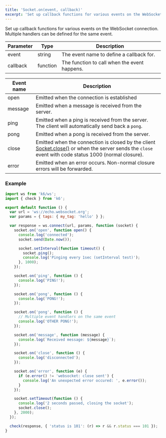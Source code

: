 ```yaml
---
title: 'Socket.on(event, callback)'
excerpt: 'Set up callback functions for various events on the WebSocket connection.'
---
```


Set up callback functions for various events on the WebSocket connection. Multiple handlers can be defined for the same event.

| Parameter | Type     | Description                                  |
| --------- | -------- | -------------------------------------------- |
| event     | string   | The event name to define a callback for.     |
| callback  | function | The function to call when the event happens. |

| Event name | Description                                                                                                                                                                                              |
| ---------- | -------------------------------------------------------------------------------------------------------------------------------------------------------------------------------------------------------- |
| open       | Emitted when the connection is established                                                                                                                                                               |
| message    | Emitted when a message is received from the server.                                                                                                                                                      |
| ping       | Emitted when a ping is received from the server. The client will automatically send back a `pong`.                                                                                                       |
| pong       | Emitted when a pong is received from the server.                                                                                                                                                         |
| close      | Emitted when the connection is closed by the client [Socket.close()](/v0.32/javascript-api/k6-ws/socket/socket-close) or when the server sends the `close` event with code status 1000 (normal closure). |
| error      | Emitted when an error occurs. Non-normal closure errors will be forwarded.                                                                                                                               |

### Example

<CodeGroup labels={[]}>

```javascript
import ws from 'k6/ws';
import { check } from 'k6';

export default function () {
  var url = 'ws://echo.websocket.org';
  var params = { tags: { my_tag: 'hello' } };

  var response = ws.connect(url, params, function (socket) {
    socket.on('open', function open() {
      console.log('connected');
      socket.send(Date.now());

      socket.setInterval(function timeout() {
        socket.ping();
        console.log('Pinging every 1sec (setInterval test)');
      }, 1000);
    });

    socket.on('ping', function () {
      console.log('PING!');
    });

    socket.on('pong', function () {
      console.log('PONG!');
    });

    socket.on('pong', function () {
      // Multiple event handlers on the same event
      console.log('OTHER PONG!');
    });

    socket.on('message', function (message) {
      console.log(`Received message: ${message}`);
    });

    socket.on('close', function () {
      console.log('disconnected');
    });

    socket.on('error', function (e) {
      if (e.error() != 'websocket: close sent') {
        console.log('An unexpected error occured: ', e.error());
      }
    });

    socket.setTimeout(function () {
      console.log('2 seconds passed, closing the socket');
      socket.close();
    }, 2000);
  });

  check(response, { 'status is 101': (r) => r && r.status === 101 });
}
```

</CodeGroup>
